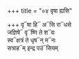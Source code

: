 +++
title = "०४ वृषा ह्यसि"

+++
वृ᳓षा हि᳓ अ᳓सि रा᳓धसे  
जज्ञिषे᳓ वृ᳓ष्णि ते श᳓वः  
स्व᳓क्षत्रं ते धृष᳓न् म᳓नः  
सत्राह᳓म् इन्द्र पउं᳓सियम्